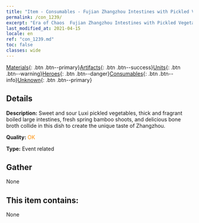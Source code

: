 ```yaml
---
title: "Item - Consumables - Fujian Zhangzhou Intestines with Pickled Vegetables"
permalink: /con_1239/
excerpt: "Era of Chaos  Fujian Zhangzhou Intestines with Pickled Vegetables"
last_modified_at: 2021-04-15
locale: en
ref: "con_1239.md"
toc: false
classes: wide
---
```

 [Materials](/Items/){: .btn .btn--primary}[Artifacts](/Items/Artifacts/){: .btn .btn--success}[Units](/Items/Units/){: .btn .btn--warning}[Heroes](/Items/Heroes/){: .btn .btn--danger}[Consumables](/Items/Consumables/){: .btn .btn--info}[Unknown](/Items/Unknown/){: .btn .btn--primary}

## Details
 **Description:** Sweet and sour Luxi pickled vegetables, thick and fragrant boiled large intestines, fresh spring bamboo shoots, and delicious bone broth collide in this dish to create the unique taste of Zhangzhou.

 **Quality:** <span style="color: #FF8C00">OK</span>

 **Type:** Event related

## Gather

  None

## This item contains:

  None

